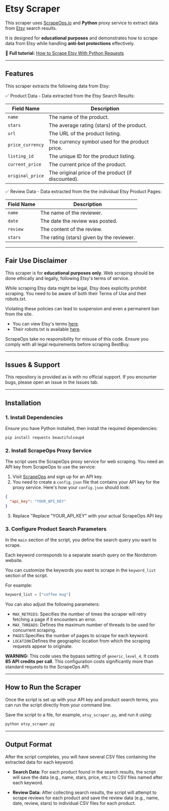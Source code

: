 # Etsy Scraper  

This scraper uses [ScrapeOps.io](https://scrapeops.io/) and **Python** proxy service to extract data from [Etsy](https://etsy.com/) search results.

It is designed for **educational purposes** and demonstrates how to scrape data from Etsy while handling **anti-bot protections** effectively.  

📖 **Full tutorial:** [How to Scrape Etsy With Python Requests](https://scrapeops.io/python-web-scraping-playbook/python-scrape-etsy/)

---

## Features  

This scraper extracts the following data from Etsy:


✅ Product Data - Data extracted from the Etsy Search Results:


| Field Name        | Description                                               |
|-------------------|-----------------------------------------------------------|
| `name`            | The name of the product.                                  |
| `stars`           | The average rating (stars) of the product.                |
| `url`             | The URL of the product listing.                           |
| `price_currency`  | The currency symbol used for the product price.           |
| `listing_id`      | The unique ID for the product listing.                    |
| `current_price`   | The current price of the product.                         |
| `original_price`  | The original price of the product (if discounted).        |






✅ Review Data - Data extracted from the the individual Etsy Product Pages:

| Field Name        | Description                                               |
|-------------------|-----------------------------------------------------------|
| `name`            | The name of the reviewer.                                 |
| `date`            | The date the review was posted.                           |
| `review`          | The content of the review.                                |
| `stars`           | The rating (stars) given by the reviewer.                 |




---

## Fair Use Disclaimer
This scraper is for **educational purposes only**. Web scraping should be done ethically and legally, following Etsy's terms of service.

While scraping Etsy data might be legal, Etsy does explicitly prohibit scraping. You need to be aware of both their Terms of Use and their robots.txt. 

Violating these policies can lead to suspension and even a permanent ban from the site.

- You can view Etsy's terms [here](https://www.etsy.com/legal/terms-of-use). 
- Their robots.txt is available [here](https://www.etsy.com/robots.txt).

ScrapeOps take no responsibility for misuse of this code. Ensure you comply with all legal requirements before scraping BestBuy.

---

## Issues & Support
This repository is provided as is with no official support. If you encounter bugs, please open an issue in the Issues tab.

---

## Installation  

### 1. Install Dependencies  
Ensure you have Python installed, then install the required dependencies:  

```bash
pip install requests beautifulsoup4
```

### 2.  Install ScrapeOps Proxy Service
The script uses the ScrapeOps proxy service for web scraping. You need an API key from ScrapeOps to use the service:

1. Visit [ScrapeOps](https://scrapeops.io/) and sign up for an API key.
2. You need to create a `config.json` file that contains your API key for the proxy service. Here's how your `config.json` should look:

```json
{
  "api_key": "YOUR_API_KEY"
}
```

3. Replace "Replace "YOUR_API_KEY" with your actual ScrapeOps API key.




### 3. Configure Product Search Parameters
In the `main` section of the script, you define the search query you want to scrape. 

Each keyword corresponds to a separate search query on the Nordstrom website.

You can customize the keywords you want to scrape in the `keyword_list` section of the script.  

For example:

```python
keyword_list = ["coffee mug"]
```

You can also adjust the following parameters:

- `MAX_RETRIES`: Specifies the number of times the scraper will retry fetching a page if it encounters an error.
- `MAX_THREADS`: Defines the maximum number of threads to be used for concurrent scraping.
- `PAGES`:Specifies the number of pages to scrape for each keyword.
- `LOCATION`:Defines the geographic location from which the scraping requests appear to originate.

**WARNING:** This code uses the bypass setting of `generic_level_4`. It costs **85 API credits per call**. This configuration costs significantly more than standard requests to the ScrapeOps API.

---

## How to Run the Scraper
Once the script is set up with your API key and product search terms, you can run the script directly from your command line.

Save the script to a file, for example, `etsy_scraper.py`, and run it using:


```bash
python etsy_scraper.py
```

---

## Output Format
After the script completes, you will have several CSV files containing the extracted data for each keyword.

- **Search Data:** For each product found in the search results, the script will save the data (e.g., name, stars, price, etc.) to CSV files named after each keyword.

- **Review Data:** After collecting search results, the script will attempt to scrape reviews for each product and save the review data (e.g., name, date, review, stars) to individual CSV files for each product.